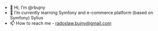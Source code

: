 - 👋 Hi, I’m @rbujny
- 🌱 I’m currently learning Symfony and e-commerce platform (based on Symfony) Sylius
- 📫 How to reach me - radoslaw.bujny@gmail.com

<!---
rbujny/rbujny is a ✨ special ✨ repository because its `README.md` (this file) appears on your GitHub profile.
You can click the Preview link to take a look at your changes.
--->
